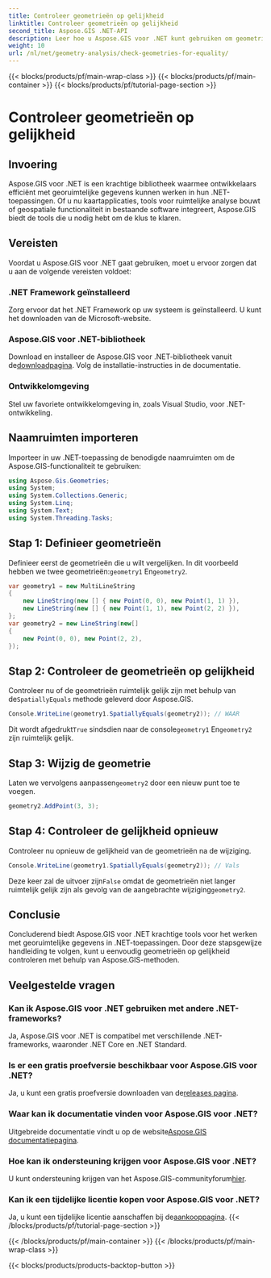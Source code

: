 ```yaml
---
title: Controleer geometrieën op gelijkheid
linktitle: Controleer geometrieën op gelijkheid
second_title: Aspose.GIS .NET-API
description: Leer hoe u Aspose.GIS voor .NET kunt gebruiken om geometrieën op gelijkheid in uw .NET-toepassingen te controleren met deze uitgebreide tutorial.
weight: 10
url: /nl/net/geometry-analysis/check-geometries-for-equality/
---
```


{{< blocks/products/pf/main-wrap-class >}}
{{< blocks/products/pf/main-container >}}
{{< blocks/products/pf/tutorial-page-section >}}

# Controleer geometrieën op gelijkheid

## Invoering
Aspose.GIS voor .NET is een krachtige bibliotheek waarmee ontwikkelaars efficiënt met georuimtelijke gegevens kunnen werken in hun .NET-toepassingen. Of u nu kaartapplicaties, tools voor ruimtelijke analyse bouwt of geospatiale functionaliteit in bestaande software integreert, Aspose.GIS biedt de tools die u nodig hebt om de klus te klaren.
## Vereisten
Voordat u Aspose.GIS voor .NET gaat gebruiken, moet u ervoor zorgen dat u aan de volgende vereisten voldoet:
### .NET Framework geïnstalleerd
Zorg ervoor dat het .NET Framework op uw systeem is geïnstalleerd. U kunt het downloaden van de Microsoft-website.
### Aspose.GIS voor .NET-bibliotheek
 Download en installeer de Aspose.GIS voor .NET-bibliotheek vanuit de[downloadpagina](https://releases.aspose.com/gis/net/). Volg de installatie-instructies in de documentatie.
### Ontwikkelomgeving
Stel uw favoriete ontwikkelomgeving in, zoals Visual Studio, voor .NET-ontwikkeling.

## Naamruimten importeren
Importeer in uw .NET-toepassing de benodigde naamruimten om de Aspose.GIS-functionaliteit te gebruiken:
```csharp
using Aspose.Gis.Geometries;
using System;
using System.Collections.Generic;
using System.Linq;
using System.Text;
using System.Threading.Tasks;
```

## Stap 1: Definieer geometrieën
Definieer eerst de geometrieën die u wilt vergelijken. In dit voorbeeld hebben we twee geometrieën:`geometry1` En`geometry2`.
```csharp
var geometry1 = new MultiLineString
{
    new LineString(new [] { new Point(0, 0), new Point(1, 1) }),
    new LineString(new [] { new Point(1, 1), new Point(2, 2) }),
};
var geometry2 = new LineString(new[]
{
    new Point(0, 0), new Point(2, 2),
});
```
## Stap 2: Controleer de geometrieën op gelijkheid
 Controleer nu of de geometrieën ruimtelijk gelijk zijn met behulp van de`SpatiallyEquals` methode geleverd door Aspose.GIS.
```csharp
Console.WriteLine(geometry1.SpatiallyEquals(geometry2)); // WAAR
```
 Dit wordt afgedrukt`True` sindsdien naar de console`geometry1` En`geometry2` zijn ruimtelijk gelijk.
## Stap 3: Wijzig de geometrie
 Laten we vervolgens aanpassen`geometry2` door een nieuw punt toe te voegen.
```csharp
geometry2.AddPoint(3, 3);
```
## Stap 4: Controleer de gelijkheid opnieuw
Controleer nu opnieuw de gelijkheid van de geometrieën na de wijziging.
```csharp
Console.WriteLine(geometry1.SpatiallyEquals(geometry2)); // Vals
```
 Deze keer zal de uitvoer zijn`False` omdat de geometrieën niet langer ruimtelijk gelijk zijn als gevolg van de aangebrachte wijziging`geometry2`.

## Conclusie
Concluderend biedt Aspose.GIS voor .NET krachtige tools voor het werken met georuimtelijke gegevens in .NET-toepassingen. Door deze stapsgewijze handleiding te volgen, kunt u eenvoudig geometrieën op gelijkheid controleren met behulp van Aspose.GIS-methoden.
## Veelgestelde vragen
### Kan ik Aspose.GIS voor .NET gebruiken met andere .NET-frameworks?
Ja, Aspose.GIS voor .NET is compatibel met verschillende .NET-frameworks, waaronder .NET Core en .NET Standard.
### Is er een gratis proefversie beschikbaar voor Aspose.GIS voor .NET?
 Ja, u kunt een gratis proefversie downloaden van de[releases pagina](https://releases.aspose.com/).
### Waar kan ik documentatie vinden voor Aspose.GIS voor .NET?
 Uitgebreide documentatie vindt u op de website[Aspose.GIS documentatiepagina](https://reference.aspose.com/gis/net/).
### Hoe kan ik ondersteuning krijgen voor Aspose.GIS voor .NET?
 U kunt ondersteuning krijgen van het Aspose.GIS-communityforum[hier](https://forum.aspose.com/c/gis/33).
### Kan ik een tijdelijke licentie kopen voor Aspose.GIS voor .NET?
 Ja, u kunt een tijdelijke licentie aanschaffen bij de[aankooppagina](https://purchase.aspose.com/temporary-license/).
{{< /blocks/products/pf/tutorial-page-section >}}

{{< /blocks/products/pf/main-container >}}
{{< /blocks/products/pf/main-wrap-class >}}

{{< blocks/products/products-backtop-button >}}
